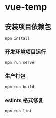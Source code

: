 # vue-temp

## 安装项目依赖包
```
npm install
```

### 开发环境项目运行
```
npm run serve
```

### 生产打包
```
npm run build
```

### eslints 格式修复
```
npm run lint
```

 